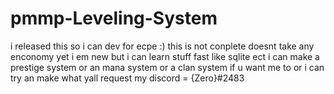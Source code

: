 # pmmp-Leveling-System
i released this so i can dev for ecpe :)
this is not conplete doesnt take any enconomy yet
i em new but i can learn stuff fast like sqlite ect 
i can make a prestige system or an mana system or a clan system if u want me to
or i can try an make what yall request 
my discord = {Zero}#2483
